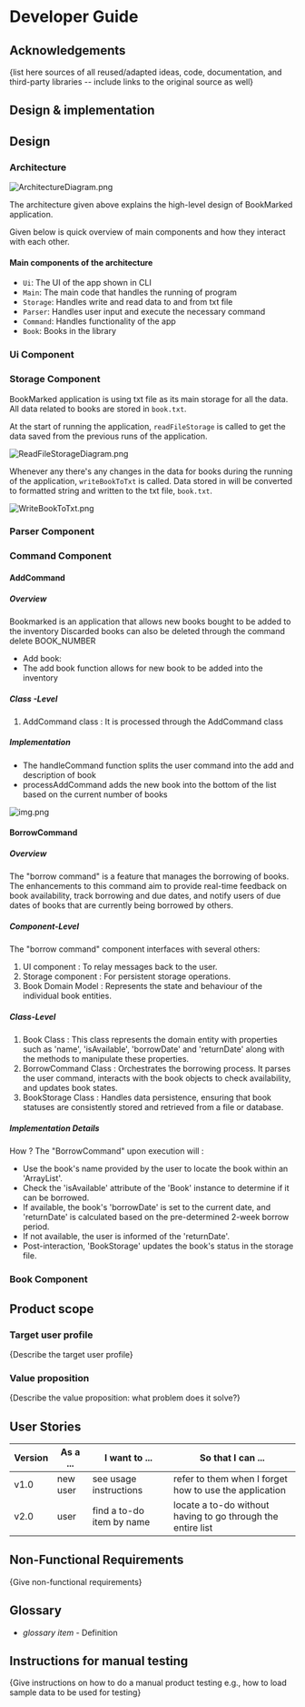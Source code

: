 # Developer Guide

## Acknowledgements

{list here sources of all reused/adapted ideas, code, documentation, and third-party libraries -- include links to the original source as well}

## Design & implementation
## Design
### Architecture
![ArchitectureDiagram.png](images%2FArchitectureDiagram.png)

The architecture given above explains the high-level design of BookMarked application.

Given below is quick overview of main components and how they interact with each other.

#### Main components of the architecture
- `Ui`: The UI of the app shown in CLI
- `Main`: The main code that handles the running of program
- `Storage`: Handles write and read data to and from txt file
- `Parser`: Handles user input and execute the necessary command
- `Command`: Handles functionality of the app
- `Book`: Books in the library

### Ui Component

### Storage Component
BookMarked application is using txt file as its main storage for all the data.
All data related to books are stored in `book.txt`.

At the start of running the application, `readFileStorage` is called to get the data saved
from the previous runs of the application.

![ReadFileStorageDiagram.png](images%2FReadFileStorageDiagram.png)

Whenever any there's any changes in the data for books during the running of the application,
`writeBookToTxt` is called. Data stored in will be converted to formatted string and written
to the txt file, `book.txt`.

![WriteBookToTxt.png](images%2FWriteBookToTxt.png)

### Parser Component

### Command Component

#### AddCommand
##### Overview
Bookmarked is an application that allows new books bought to be added to the inventory
Discarded books can also be deleted through the command delete BOOK_NUMBER
- Add book:
- The add book function allows for new book to be added into the inventory
##### Class -Level
1. AddCommand class : It is processed through the AddCommand class
##### Implementation
- The handleCommand function splits the user command into the add and description of book
- processAddCommand adds the new book into the bottom of the list based on the current number of books

![img.png](img.png)
#### BorrowCommand
##### Overview
The "borrow command" is a feature that manages the borrowing of books. The enhancements to this
command aim to provide real-time feedback on book availability, track borrowing and due dates,
and notify users of due dates of books that are currently being borrowed by others.
##### Component-Level
The "borrow command" component interfaces with several others:
1. UI component : To relay messages back to the user.
2. Storage component : For persistent storage operations.
3. Book Domain Model : Represents the state and behaviour of the individual book entities.
##### Class-Level
1. Book Class : This class represents the domain entity with properties such as 'name', 'isAvailable',
   'borrowDate' and 'returnDate' along with the methods to manipulate these properties.
2. BorrowCommand Class : Orchestrates the borrowing process. It parses the user command,
   interacts with the book objects to check availability, and updates book states.
3. BookStorage Class : Handles data persistence, ensuring that book statuses are consistently stored and
   retrieved from a file or database.
##### Implementation Details
How ? The "BorrowCommand" upon execution will :
- Use the book's name provided by the user to locate the book within an 'ArrayList<Book>'.
- Check the 'isAvailable' attribute of the 'Book' instance to determine if it can be borrowed.
- If available, the book's 'borrowDate' is set to the current date, and 'returnDate' is calculated based
  on the pre-determined 2-week borrow period.
- If not available, the user is informed of the 'returnDate'.
- Post-interaction, 'BookStorage' updates the book's status in the storage file.


### Book Component

## Product scope
### Target user profile

{Describe the target user profile}

### Value proposition

{Describe the value proposition: what problem does it solve?}

## User Stories

|Version| As a ... | I want to ... | So that I can ...|
|--------|----------|---------------|------------------|
|v1.0|new user|see usage instructions|refer to them when I forget how to use the application|
|v2.0|user|find a to-do item by name|locate a to-do without having to go through the entire list|

## Non-Functional Requirements

{Give non-functional requirements}

## Glossary

* *glossary item* - Definition

## Instructions for manual testing

{Give instructions on how to do a manual product testing e.g., how to load sample data to be used for testing}
